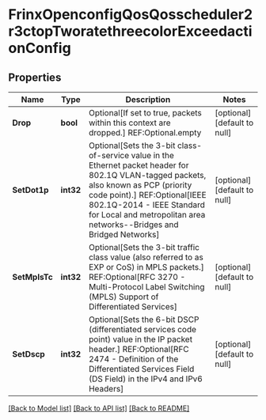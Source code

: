 # FrinxOpenconfigQosQosscheduler2r3ctopTworatethreecolorExceedactionConfig

## Properties
Name | Type | Description | Notes
------------ | ------------- | ------------- | -------------
**Drop** | **bool** | Optional[If set to true, packets within this context are dropped.] REF:Optional.empty | [optional] [default to null]
**SetDot1p** | **int32** | Optional[Sets the 3-bit class-of-service value in the Ethernet packet header for 802.1Q VLAN-tagged packets, also known as PCP (priority code point).] REF:Optional[IEEE 802.1Q-2014 - IEEE Standard for Local and metropolitan area networks--Bridges and Bridged Networks] | [optional] [default to null]
**SetMplsTc** | **int32** | Optional[Sets the 3-bit traffic class value (also referred to as EXP or CoS) in MPLS packets.] REF:Optional[RFC 3270 - Multi-Protocol Label Switching (MPLS) Support of Differentiated Services] | [optional] [default to null]
**SetDscp** | **int32** | Optional[Sets the 6-bit DSCP (differentiated services code point) value in the IP packet header.] REF:Optional[RFC 2474 - Definition of the Differentiated Services Field (DS Field) in the IPv4 and IPv6 Headers] | [optional] [default to null]

[[Back to Model list]](../README.md#documentation-for-models) [[Back to API list]](../README.md#documentation-for-api-endpoints) [[Back to README]](../README.md)


